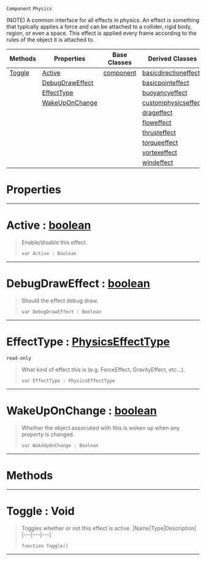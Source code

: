  `Component` `Physics`



(NOTE) A common interface for all effects in physics. An effect is something that typically applies a force and can be attached to a collider, rigid body, region, or even a space. This effect is applied every frame according to the rules of the object it is attached to.

|Methods|Properties|Base Classes|Derived Classes|
|---|---|---|---|
|[ Toggle](https://github.com/ArendDanielek/ZeroDocsTest/blob/master/code_reference/class_reference/physicseffect.markdown#toggle-void)|[ Active](https://github.com/ArendDanielek/ZeroDocsTest/blob/master/code_reference/class_reference/physicseffect.markdown#active-zero-engine-docum)|[component](https://github.com/ArendDanielek/ZeroDocsTest/blob/master/code_reference/class_reference/component.markdown)|[basicdirectioneffect](https://github.com/ArendDanielek/ZeroDocsTest/blob/master/code_reference/class_reference/basicdirectioneffect.markdown)|
| |[ DebugDrawEffect](https://github.com/ArendDanielek/ZeroDocsTest/blob/master/code_reference/class_reference/physicseffect.markdown#debugdraweffect-zero-eng)| |[basicpointeffect](https://github.com/ArendDanielek/ZeroDocsTest/blob/master/code_reference/class_reference/basicpointeffect.markdown)|
| |[ EffectType](https://github.com/ArendDanielek/ZeroDocsTest/blob/master/code_reference/class_reference/physicseffect.markdown#effecttype-zero-engine-d)| |[buoyancyeffect](https://github.com/ArendDanielek/ZeroDocsTest/blob/master/code_reference/class_reference/buoyancyeffect.markdown)|
| |[ WakeUpOnChange](https://github.com/ArendDanielek/ZeroDocsTest/blob/master/code_reference/class_reference/physicseffect.markdown#wakeuponchange-zero-engi)| |[customphysicseffect](https://github.com/ArendDanielek/ZeroDocsTest/blob/master/code_reference/class_reference/customphysicseffect.markdown)|
| | | |[drageffect](https://github.com/ArendDanielek/ZeroDocsTest/blob/master/code_reference/class_reference/drageffect.markdown)|
| | | |[floweffect](https://github.com/ArendDanielek/ZeroDocsTest/blob/master/code_reference/class_reference/floweffect.markdown)|
| | | |[thrusteffect](https://github.com/ArendDanielek/ZeroDocsTest/blob/master/code_reference/class_reference/thrusteffect.markdown)|
| | | |[torqueeffect](https://github.com/ArendDanielek/ZeroDocsTest/blob/master/code_reference/class_reference/torqueeffect.markdown)|
| | | |[vortexeffect](https://github.com/ArendDanielek/ZeroDocsTest/blob/master/code_reference/class_reference/vortexeffect.markdown)|
| | | |[windeffect](https://github.com/ArendDanielek/ZeroDocsTest/blob/master/code_reference/class_reference/windeffect.markdown)|


 #  Properties


---  
 #  Active : [boolean](https://github.com/ArendDanielek/ZeroDocsTest/blob/master/code_reference/zilch_base_types/boolean.markdown)

> Enable/disable this effect.
> ``` lang=cpp, name=Zilch
> var Active : Boolean


---  
 #  DebugDrawEffect : [boolean](https://github.com/ArendDanielek/ZeroDocsTest/blob/master/code_reference/zilch_base_types/boolean.markdown)

> Should the effect debug draw.
> ``` lang=cpp, name=Zilch
> var DebugDrawEffect : Boolean


---  
 #  EffectType : [PhysicsEffectType](https://github.com/ArendDanielek/ZeroDocsTest/blob/master/code_reference/enum_reference.markdown#physicseffecttype)

 `read-only`

> What kind of effect this is (e.g. ForceEffect, GravityEffect, etc...).
> ``` lang=cpp, name=Zilch
> var EffectType : PhysicsEffectType


---  
 #  WakeUpOnChange : [boolean](https://github.com/ArendDanielek/ZeroDocsTest/blob/master/code_reference/zilch_base_types/boolean.markdown)

> Whether the object associated with this is woken up when any property is changed.
> ``` lang=cpp, name=Zilch
> var WakeUpOnChange : Boolean


---  
 #  Methods


---  
 #  Toggle : Void

> Toggles whether or not this effect is active.
> |Name|Type|Description|
> |---|---|---|
> ``` lang=cpp, name=Zilch
> function Toggle()
> ``` 


---  
 
  
  
  
  
  
  
  

 